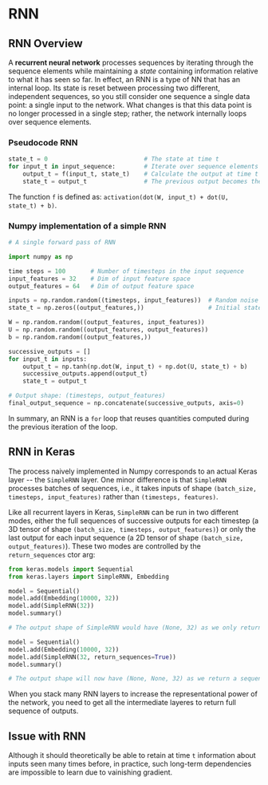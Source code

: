 # RNN

## RNN Overview

A **recurrent neural network** processes sequences by iterating through the sequence elements while maintaining a *state* containing information relative to what it has seen so far. In effect, an RNN is a type of NN that has an internal loop. Its state is reset between processing two different, independent sequences, so you still consider one sequence a single data point: a single input to the network. What changes is that this data point is no longer processed in a single step; rather, the network internally loops over sequence elements. 

### Pseudocode RNN

```python
state_t = 0                           # The state at time t
for input_t in input_sequence:        # Iterate over sequence elements 
    output_t = f(input_t, state_t)    # Calculate the output at time t given input_t
    state_t = output_t                # The previous output becomes the state for the next iteration
```

The function `f` is defined as: `activation(dot(W, input_t) + dot(U, state_t) + b)`.

### Numpy implementation of a simple RNN

```python
# A single forward pass of RNN

import numpy as np

time steps = 100       # Number of timesteps in the input sequence
input_features = 32    # Dim of input feature space
output_features = 64   # Dim of output feature space

inputs = np.random.random((timesteps, input_features))  # Random noise
state_t = np.zeros((output_features,))                  # Initial state: all zeros

W = np.random.random((output_features, input_features)) 
U = np.random.random((output_features, output_features))
b = np.random.random((output_features,))

successive_outputs = []
for input_t in inputs:
    output_t = np.tanh(np.dot(W, input_t) + np.dot(U, state_t) + b)     
    successive_outputs.append(output_t)
    state_t = output_t

# Output shape: (timesteps, output_features)
final_output_sequence = np.concatenate(successive_outputs, axis=0) 
```

In summary, an RNN is a `for` loop that reuses quantities computed during the previous iteration of the loop.


## RNN in Keras

The process naively implemented in Numpy corresponds to an actual Keras layer -- the `SimpleRNN` layer. One minor difference is that `SimpleRNN` processes batches of sequences, i.e., it takes inputs of shape `(batch_size, timesteps, input_features)` rather than `(timesteps, features)`.

Like all recurrent layers in Keras, `SimpleRNN` can be run in two different modes, either the full sequences of successive outputs for each timestep (a 3D tensor of shape `(batch_size, timesteps, output_features)`) or only the last output for each input sequence (a 2D tensor of shape `(batch_size, output_features)`). These two modes are controlled by the `return_sequences` ctor arg:

```python
from keras.models import Sequential
from keras.layers import SimpleRNN, Embedding

model = Sequential()
model.add(Embedding(10000, 32))
model.add(SimpleRNN(32))
model.summary() 

# The output shape of SimpleRNN would have (None, 32) as we only return the final result

model = Sequential()
model.add(Embedding(10000, 32))
model.add(SimpleRNN(32, return_sequences=True))
model.summary()

# The output shape will now have (None, None, 32) as we return a sequence rather than the final output.
```

When you stack many RNN layers to increase the representational power of the network, you need to get all the intermediate layeres to return full sequence of outputs.

## Issue with RNN

Although it should theoretically be able to retain at time `t` information about inputs seen many times before, in practice, such long-term dependencies are impossible to learn due to vainishing gradient. 
